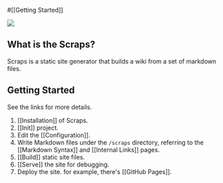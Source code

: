 #[[Getting Started]]

![](https://github.com/boykush/scraps/raw/main/assets/logo_opacity.png?raw=true)

##  What is the Scraps?

Scraps is a static site generator that builds a wiki from a set of markdown files.

## Getting Started

See the links for more details.

1. [[Installation]] of Scraps.
2. [[Init]] project.
3. Edit the [[Configuration]].
4. Write Markdown files under the `/scraps` directory, referring to the [[Markdown Syntax]] and [[Internal Links]] pages.
5. [[Build]] static site files.
6. [[Serve]] the site for debugging.
7. Deploy the site. for example, there's [[GitHub Pages]].

